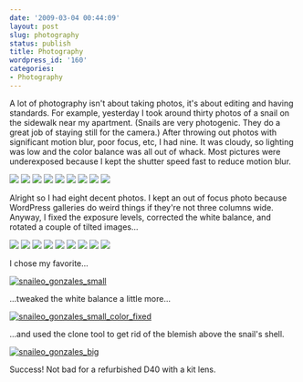 ```yaml
---
date: '2009-03-04 00:44:09'
layout: post
slug: photography
status: publish
title: Photography
wordpress_id: '160'
categories:
- Photography
---
```


A lot of photography isn't about taking photos, it's about editing and having standards. For example, yesterday I took around thirty photos of a snail on the sidewalk near my apartment. (Snails are very photogenic. They do a great job of staying still for the camera.) After throwing out photos with significant motion blur, poor focus, etc, I had nine. It was cloudy, so lighting was low and the color balance was all out of whack. Most pictures were underexposed because I kept the shutter speed fast to reduce motion blur.

![](/images/photography/dsc_0605-150x150.jpg)
![](/images/photography/dsc_0604-150x150.jpg)
![](/images/photography/dsc_0603-150x150.jpg)
![](/images/photography/dsc_0602-150x150.jpg)
![](/images/photography/dsc_0601-150x150.jpg)
![](/images/photography/dsc_0600-150x150.jpg)
![](/images/photography/dsc_0599-150x150.jpg)
![](/images/photography/dsc_0594-150x150.jpg)
![](/images/photography/dsc_0590-150x150.jpg)


Alright so I had eight decent photos. I kept an out of focus photo because WordPress galleries do weird things if they're not three columns wide. Anyway, I fixed the exposure levels, corrected the white balance, and rotated a couple of tilted images...


![](/images/photography/dsc_0605-150x150-1.jpg)
![](/images/photography/dsc_0604-150x150-1.jpg)
![](/images/photography/dsc_0603-150x150-1.jpg)
![](/images/photography/dsc_0602-150x150-1.jpg)
![](/images/photography/dsc_0601-150x150-1.jpg)
![](/images/photography/dsc_0600-150x150-1.jpg)
![](/images/photography/dsc_0599-150x150-1.jpg)
![](/images/photography/dsc_0594-150x150-1.jpg)
![](/images/photography/dsc_0590-150x150-1.jpg)


I chose my favorite...

[![snaileo_gonzales_small](/images/photography/snaileo_gonzales_small-500x309.jpg)](/images/photography/snaileo_gonzales_small.jpg)

...tweaked the white balance a little more...

[![snaileo_gonzales_small_color_fixed](/images/photography/snaileo_gonzales_small_color_fixed-500x309.jpg)](/images/photography/snaileo_gonzales_small_color_fixed.jpg)

...and used the clone tool to get rid of the blemish above the snail's shell.

[![snaileo_gonzales_big](/images/photography/snaileo_gonzales_compressed-500x309.jpg)](/images/photography/snaileo_gonzales_compressed.jpg)

Success! Not bad for a refurbished D40 with a kit lens.
